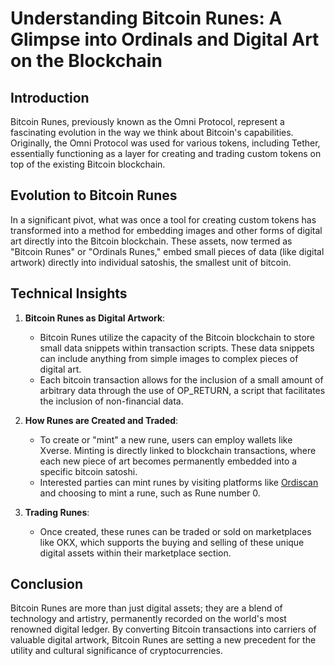 # Understanding Bitcoin Runes: A Glimpse into Ordinals and Digital Art on the Blockchain

## Introduction

Bitcoin Runes, previously known as the Omni Protocol, represent a fascinating evolution in the way we think about Bitcoin's capabilities. Originally, the Omni Protocol was used for various tokens, including Tether, essentially functioning as a layer for creating and trading custom tokens on top of the existing Bitcoin blockchain.

## Evolution to Bitcoin Runes

In a significant pivot, what was once a tool for creating custom tokens has transformed into a method for embedding images and other forms of digital art directly into the Bitcoin blockchain. These assets, now termed as "Bitcoin Runes" or "Ordinals Runes," embed small pieces of data (like digital artwork) directly into individual satoshis, the smallest unit of bitcoin.

## Technical Insights

1. **Bitcoin Runes as Digital Artwork**:
   - Bitcoin Runes utilize the capacity of the Bitcoin blockchain to store small data snippets within transaction scripts. These data snippets can include anything from simple images to complex pieces of digital art.
   - Each bitcoin transaction allows for the inclusion of a small amount of arbitrary data through the use of OP_RETURN, a script that facilitates the inclusion of non-financial data.

2. **How Runes are Created and Traded**:
   - To create or "mint" a new rune, users can employ wallets like Xverse. Minting is directly linked to blockchain transactions, where each new piece of art becomes permanently embedded into a specific bitcoin satoshi.
   - Interested parties can mint runes by visiting platforms like [Ordiscan](https://ordiscan.com/rune/UNCOMMONGOODS) and choosing to mint a rune, such as Rune number 0.

3. **Trading Runes**:
   - Once created, these runes can be traded or sold on marketplaces like OKX, which supports the buying and selling of these unique digital assets within their marketplace section.

## Conclusion

Bitcoin Runes are more than just digital assets; they are a blend of technology and artistry, permanently recorded on the world's most renowned digital ledger. By converting Bitcoin transactions into carriers of valuable digital artwork, Bitcoin Runes are setting a new precedent for the utility and cultural significance of cryptocurrencies.

